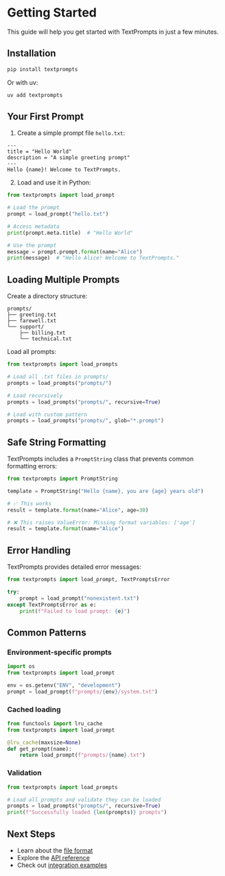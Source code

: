 # Getting Started

This guide will help you get started with TextPrompts in just a few minutes.

## Installation

```bash
pip install textprompts
```

Or with uv:
```bash
uv add textprompts
```

## Your First Prompt

1. Create a simple prompt file `hello.txt`:

```
---
title = "Hello World"
description = "A simple greeting prompt"
---
Hello {name}! Welcome to TextPrompts.
```

2. Load and use it in Python:

```python
from textprompts import load_prompt

# Load the prompt
prompt = load_prompt("hello.txt")

# Access metadata
print(prompt.meta.title)  # "Hello World"

# Use the prompt
message = prompt.prompt.format(name="Alice")
print(message)  # "Hello Alice! Welcome to TextPrompts."
```

## Loading Multiple Prompts

Create a directory structure:
```
prompts/
├── greeting.txt
├── farewell.txt
└── support/
    ├── billing.txt
    └── technical.txt
```

Load all prompts:
```python
from textprompts import load_prompts

# Load all .txt files in prompts/
prompts = load_prompts("prompts/")

# Load recursively
prompts = load_prompts("prompts/", recursive=True)

# Load with custom pattern
prompts = load_prompts("prompts/", glob="*.prompt")
```

## Safe String Formatting

TextPrompts includes a `PromptString` class that prevents common formatting errors:

```python
from textprompts import PromptString

template = PromptString("Hello {name}, you are {age} years old")

# ✅ This works
result = template.format(name="Alice", age=30)

# ❌ This raises ValueError: Missing format variables: ['age']
result = template.format(name="Alice")
```

## Error Handling

TextPrompts provides detailed error messages:

```python
from textprompts import load_prompt, TextPromptsError

try:
    prompt = load_prompt("nonexistent.txt")
except TextPromptsError as e:
    print(f"Failed to load prompt: {e}")
```

## Common Patterns

### Environment-specific prompts
```python
import os
from textprompts import load_prompt

env = os.getenv("ENV", "development")
prompt = load_prompt(f"prompts/{env}/system.txt")
```

### Cached loading
```python
from functools import lru_cache
from textprompts import load_prompt

@lru_cache(maxsize=None)
def get_prompt(name):
    return load_prompt(f"prompts/{name}.txt")
```

### Validation
```python
from textprompts import load_prompts

# Load all prompts and validate they can be loaded
prompts = load_prompts("prompts/", recursive=True)
print(f"Successfully loaded {len(prompts)} prompts")
```

## Next Steps

- Learn about the [file format](file-format.md)
- Explore the [API reference](api-reference.md)
- Check out [integration examples](integrations.md)